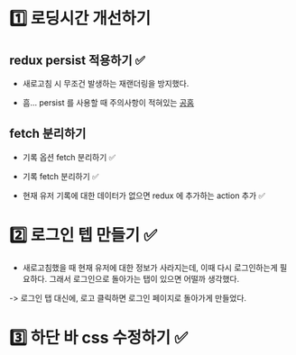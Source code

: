 # 1️⃣ 로딩시간 개선하기

## redux persist 적용하기 ✅

* 새로고침 시 무조건 발생하는 재랜더링을 방지했다.

* 흠... persist 를 사용할 때 주의사항이 적혀있는 [공홈](https://redux-toolkit.js.org/usage/usage-guide#working-with-non-serializable-data)

## fetch 분리하기

* 기록 옵션 fetch 분리하기 ✅

* 기록 fetch 분리하기 ✅

* 현재 유저 기록에 대한 데이터가 없으면 redux 에 추가하는 action 추가 ✅


# 2️⃣ 로그인 텝 만들기 ✅
* 새로고침했을 때 현재 유저에 대한 정보가 사라지는데, 이때 다시 로그인하는게 필요하다. 그래서 로그인으로 돌아가는 탭이 있으면 어떨까 생각했다.

-> 로그인 탭 대신에, 로고 클릭하면 로그인 페이지로 돌아가게 만들었다.

# 3️⃣ 하단 바 css 수정하기 ✅